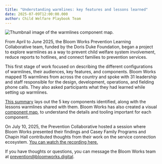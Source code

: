 ```yaml
---
title: "Understanding warmlines: key features and lessons learned"
date: 2025-07-09T12:00:00.000
author: Child Welfare Playbook Team
---
```


![Thumbnail image of the warmlines component map.](/images/warmlines-component-map.png)

From April to June 2025, the Bloom Works Prevention Learning Collaborative team, funded by the Doris Duke Foundation, began a project to explore warmlines as a way to prevent child welfare system involvement, reduce reports to hotlines, and connect families to prevention services. 

This first stage of work focused on describing the different configurations of warmlines, their audiences, key features, and components. Bloom Works mapped 15 warmlines from across the country and spoke with 31 leadership and staff responsible for the design, development, operations, and fielding phone calls. They also asked participants what they had learned while setting up warmlines. 

[This summary](https://drive.google.com/file/d/1PmvOqPPrKlP52_g5hs3cTiqNwsh52gWV/view?usp=drive_link) lays out the 5 key components identified, along with the lessons warmlines shared with them. Bloom Works has also created a visual [component map](https://drive.google.com/file/d/1X8Y1pVvRdDiCD_P9iPnUwNUEdRoYgA1d/view?usp=drive_link), to understand the details and tooling important for each component. 

On July 10, 2025, the Prevention Collaborative hosted a session where Bloom Works presented their findings and Casey Family Programs and Chapin Hall contributed thoughts from their work on the service connection ecosystem. [You can watch the recording here.](https://drive.google.com/file/d/14c8A4ioOcqfgahoNwNgUVn2mIFPl9mQa/view)

If you have thoughts or questions, you can message the Bloom Works team at [prevention@bloomworks.digital](mailto:prevention@bloomworks.digital). 
